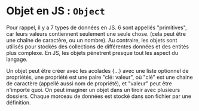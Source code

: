 # Objet en JS : `Object`

Pour rappel, il y a 7 types de données en JS. 6 sont appellés "primitives", car leurs valeurs contiennent seulement une seule chose. (cela peut être une chaîne de caractère, ou un nombre). Au contraire, les objets sont utilisés pour stockés des collections de différentes données et des entités plus complexe. En JS, les objets pénetrent presque tout les aspect du langage.

Un objet peut être créer avec les acolades {...} avec une liste optionnel de propriétés, une propriété est une paire "clé: valeur", où "clé" est une chaine de caractère (appellé aussi nom de propriété), et "valeur" peut être n'importe quoi. On peut imaginer un objet dans un tiroir avec plusieurs dossiers. Chaque morceau de données est stocké dans son fichier par une définition.
